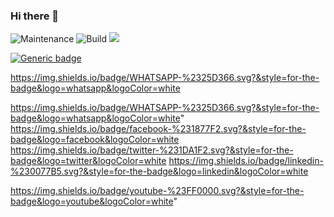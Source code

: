 ### Hi there 👋



![Maintenance](https://img.shields.io/maintenance/yes/2020)
![Build](https://img.shields.io/badge/Build-1.2.30.477-brightgreen) 
![](github.com/bomrafinha)

[![Generic badge](https://img.shields.io/badge/WHATSAPP-%2325D366.svg?&style=for-the-badge&logo=whatsapp&logoColor=white)](https://shields.io/)

<a href="github.com/bomrafinha">https://img.shields.io/badge/WHATSAPP-%2325D366.svg?&style=for-the-badge&logo=whatsapp&logoColor=white</a>


https://img.shields.io/badge/WHATSAPP-%2325D366.svg?&style=for-the-badge&logo=whatsapp&logoColor=white"
https://img.shields.io/badge/facebook-%231877F2.svg?&style=for-the-badge&logo=facebook&logoColor=white
https://img.shields.io/badge/twitter-%231DA1F2.svg?&style=for-the-badge&logo=twitter&logoColor=white
https://img.shields.io/badge/linkedin-%230077B5.svg?&style=for-the-badge&logo=linkedin&logoColor=white

https://img.shields.io/badge/youtube-%23FF0000.svg?&style=for-the-badge&logo=youtube&logoColor=white"

<!--
**bomrafinha/bomrafinha** is a ✨ _special_ ✨ repository because its `README.md` (this file) appears on your GitHub profile.

Here are some ideas to get you started:

- 🔭 I’m currently working on ...
- 🌱 I’m currently learning ...
- 👯 I’m looking to collaborate on ...
- 🤔 I’m looking for help with ...
- 💬 Ask me about ...
- 📫 How to reach me: ...
- 😄 Pronouns: ...
- ⚡ Fun fact: ...
-->
